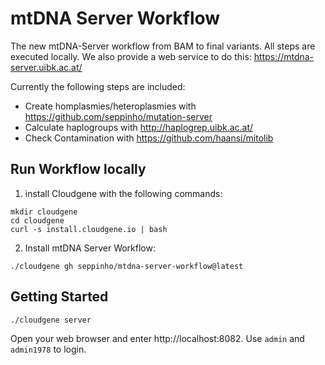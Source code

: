 # mtDNA Server Workflow
The new mtDNA-Server workflow from BAM to final variants. All steps are executed locally. We also provide a web service to do this: https://mtdna-server.uibk.ac.at/

Currently the following steps are included:

* Create homplasmies/heteroplasmies with https://github.com/seppinho/mutation-server
* Calculate haplogroups with http://haplogrep.uibk.ac.at/
* Check Contamination with https://github.com/haansi/mitolib

## Run Workflow locally

1) install Cloudgene with the following commands:

```
mkdir cloudgene
cd cloudgene
curl -s install.cloudgene.io | bash
```

2) Install mtDNA Server Workflow:

```
./cloudgene gh seppinho/mtdna-server-workflow@latest
```

## Getting Started



```
./cloudgene server
```

Open your web browser and enter http://localhost:8082. Use `admin` and `admin1978` to login.

